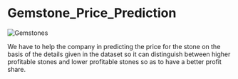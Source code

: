 # Gemstone_Price_Prediction

![Gemstones](https://www.fabulously.in/wp-content/uploads/2018/09/gemstones-1.jpg)

We have to help the company in predicting the price for the stone on the basis of the details given in the dataset so it can distinguish between higher profitable stones and lower profitable stones so as to have a better profit share.

